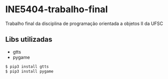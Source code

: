 # INE5404-trabalho-final
Trabalho final da disciplina de programação orientada a objetos II da UFSC

## Libs utilizadas
- gtts
- pygame

```bash
$ pip3 install gtts
$ pip3 install pygame
```
